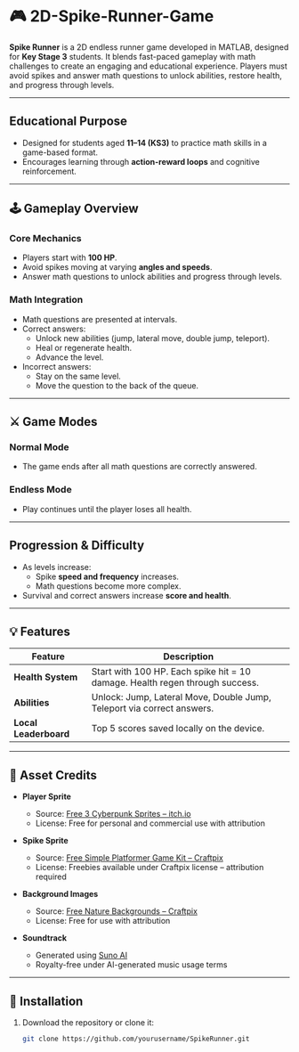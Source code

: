# 🎮 2D-Spike-Runner-Game


**Spike Runner** is a 2D endless runner game developed in MATLAB, designed for **Key Stage 3** students. It blends fast-paced gameplay with math challenges to create an engaging and educational experience. Players must avoid spikes and answer math questions to unlock abilities, restore health, and progress through levels.

---

## Educational Purpose

- Designed for students aged **11–14 (KS3)** to practice math skills in a game-based format.
- Encourages learning through **action-reward loops** and cognitive reinforcement.

---

## 🕹️ Gameplay Overview

### Core Mechanics
- Players start with **100 HP**.
- Avoid spikes moving at varying **angles and speeds**.
- Answer math questions to unlock abilities and progress through levels.

###  Math Integration
- Math questions are presented at intervals.
- Correct answers:
  - Unlock new abilities (jump, lateral move, double jump, teleport).
  - Heal or regenerate health.
  - Advance the level.
- Incorrect answers:
  - Stay on the same level.
  - Move the question to the back of the queue.

---

## ⚔️ Game Modes

### **Normal Mode**
- The game ends after all math questions are correctly answered.

### **Endless Mode**
- Play continues until the player loses all health.

---

## Progression & Difficulty

- As levels increase:
  - Spike **speed and frequency** increases.
  - Math questions become more complex.
- Survival and correct answers increase **score and health**.

---

## 💡 Features

| Feature          | Description |
|------------------|-------------|
| **Health System** | Start with 100 HP. Each spike hit = 10 damage. Health regen through success. |
| **Abilities**     | Unlock: Jump, Lateral Move, Double Jump, Teleport via correct answers. |
| **Local Leaderboard** | Top 5 scores saved locally on the device. |

---


## 🎨 Asset Credits

- **Player Sprite**  
  - Source: [Free 3 Cyberpunk Sprites – itch.io](https://free-game-assets.itch.io/free-3-cyberpunk-sprites-pixel-art)  
  - License: Free for personal and commercial use with attribution

- **Spike Sprite**  
  - Source: [Free Simple Platformer Game Kit – Craftpix](https://craftpix.net/freebies/free-simple-platformer-game-kit-pixel-art/)  
  - License: Freebies available under Craftpix license – attribution required

- **Background Images**  
  - Source: [Free Nature Backgrounds – Craftpix](https://craftpix.net/freebies/free-nature-backgrounds-pixel-art/)  
  - License: Free for use with attribution

- **Soundtrack**  
  - Generated using [Suno AI](https://suno.com)  
  - Royalty-free under AI-generated music usage terms
---

## 📁 Installation

1. Download the repository or clone it:
   ```bash
   git clone https://github.com/yourusername/SpikeRunner.git

